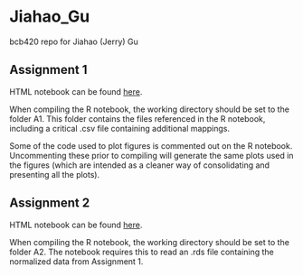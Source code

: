 # Jiahao_Gu
bcb420 repo for Jiahao (Jerry) Gu

## Assignment 1
HTML notebook can be found [here](https://github.com/bcb420-2024/Jiahao_Gu/blob/main/A1/A1_JiahaoGu.html). 

When compiling the R notebook, the working directory should be set to the folder A1. This folder contains the files referenced in the R notebook, including a critical .csv file containing additional mappings. 

Some of the code used to plot figures is commented out on the R notebook. Uncommenting these prior to compiling will generate the same plots used in the figures (which are intended as a cleaner way of consolidating and presenting all the plots). 

## Assignment 2
HTML notebook can be found [here](https://github.com/bcb420-2024/Jiahao_Gu/blob/main/A2/A2_JiahaoGu.html). 

When compiling the R notebook, the working directory should be set to the folder A2. The notebook requires this to read an .rds file containing the normalized data from Assignment 1.

